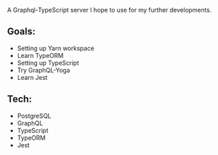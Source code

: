 A Graphql-TypeScript server I hope to use for my further developments.

## Goals:

- Setting up Yarn workspace
- Learn TypeORM
- Setting up TypeScript
- Try GraphQL-Yoga
- Learn Jest

## Tech:

- PostgreSQL
- GraphQL
- TypeScript
- TypeORM
- Jest
